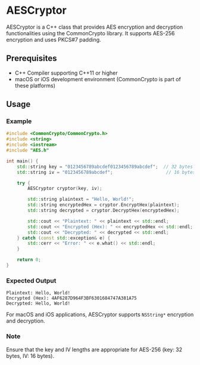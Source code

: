 # AESCryptor

AESCryptor is a C++ class that provides AES encryption and decryption functionalities using the CommonCrypto library. It supports AES-256 encryption and uses PKCS#7 padding.

## Prerequisites

- C++ Compiler supporting C++11 or higher
- macOS or iOS development environment (CommonCrypto is part of these platforms)

## Usage

### Example

```cpp
#include <CommonCrypto/CommonCrypto.h>
#include <string>
#include <iostream>
#include "AES.h"

int main() {
    std::string key = "0123456789abcdef0123456789abcdef";  // 32 bytes for AES-256
    std::string iv = "0123456789abcdef";                    // 16 bytes

    try {
        AESCryptor cryptor(key, iv);

        std::string plaintext = "Hello, World!";
        std::string encryptedHex = cryptor.EncryptHex(plaintext);
        std::string decrypted = cryptor.DecryptHex(encryptedHex);

        std::cout << "Plaintext: " << plaintext << std::endl;
        std::cout << "Encrypted (Hex): " << encryptedHex << std::endl;
        std::cout << "Decrypted: " << decrypted << std::endl;
    } catch (const std::exception& e) {
        std::cerr << "Error: " << e.what() << std::endl;
    }

    return 0;
}
```

### Expected Output

```
Plaintext: Hello, World!
Encrypted (Hex): 4AF6287D964F3BF6301684747A381A75
Decrypted: Hello, World!
```


For macOS and iOS applications, AESCryptor supports `NSString*` encryption and decryption.

### Note
Ensure that the key and IV lengths are appropriate for AES-256 (key: 32 bytes, IV: 16 bytes).
